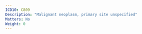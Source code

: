 ```yaml
---
ICD10: C809
Description: "Malignant neoplasm, primary site unspecified"
Matters: No
Weight: 0
---
```



